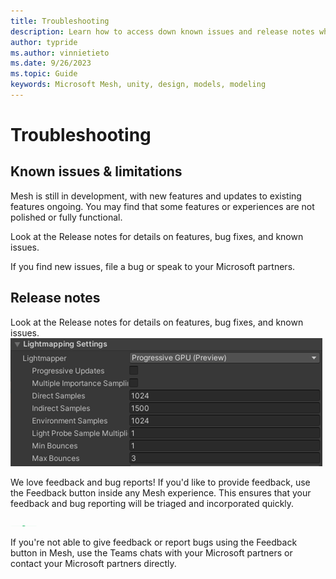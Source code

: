 ```yaml
---
title: Troubleshooting
description: Learn how to access down known issues and release notes when designing for  Mesh.
author: typride
ms.author: vinnietieto
ms.date: 9/26/2023
ms.topic: Guide
keywords: Microsoft Mesh, unity, design, models, modeling
---
```


# Troubleshooting

## Known issues & limitations

Mesh is still in development, with new features and updates to existing
features ongoing. You may find that some features or
experiences are not polished or fully functional.

Look at the Release notes for details on features, bug fixes, and known
issues.

If you find new issues, file a bug or speak to your Microsoft partners.

## Release notes

Look at the Release notes for details on features, bug fixes, and known
issues.![](../../media/3d-design-performance-guide/image054.png)

We love feedback and bug reports! If you'd like to provide feedback, use
the Feedback button inside any Mesh experience. This ensures that your
feedback and bug reporting will be triaged and incorporated quickly.

![](../../media/3d-design-performance-guide/image055.png)

If you're not able to give feedback or report bugs using the Feedback
button in Mesh, use the Teams chats with your Microsoft partners or
contact your Microsoft partners directly.
